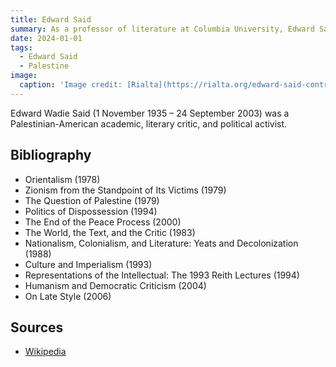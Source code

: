 ```yaml
---
title: Edward Said
summary: As a professor of literature at Columbia University, Edward Said was among the founders of post-colonial studies.
date: 2024-01-01
tags:
  - Edward Said
  - Palestine
image:
  caption: 'Image credit: [Rialta](https://rialta.org/edward-said-contra-los-mitos-antipalestinos/)'
---
```


Edward Wadie Said (1 November 1935 – 24 September 2003) was a Palestinian-American academic, literary critic, and political activist.

## Bibliography

- Orientalism (1978)
- Zionism from the Standpoint of Its Victims (1979)
- The Question of Palestine (1979)
- Politics of Dispossession (1994)
- The End of the Peace Process (2000)
- The World, the Text, and the Critic (1983)
- Nationalism, Colonialism, and Literature: Yeats and Decolonization (1988)
- Culture and Imperialism (1993)
- Representations of the Intellectual: The 1993 Reith Lectures (1994)
- Humanism and Democratic Criticism (2004)
- On Late Style (2006)

## Sources

- [Wikipedia](https://en.wikipedia.org/wiki/Edward_Said)